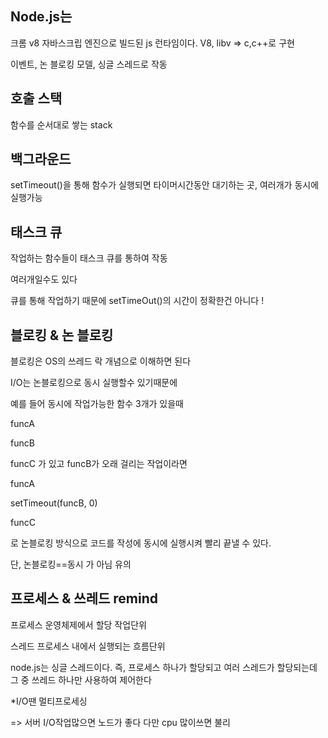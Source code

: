 ## Node.js는 
크롬 v8 자바스크립 엔진으로 빌드된 js 런타임이다. 
V8, libv => c,c++로 구현

이벤트, 논 블로킹 모델, 싱글 스레드로 작동


## 호출 스택
  함수를 순서대로 쌓는 stack
  
  
## 백그라운드 
  setTimeout()을 통해 함수가 실행되면 타이머시간동안 대기하는 곳, 여러개가 동시에 실행가능 
 
 
## 태스크 큐
  작업하는 함수들이 태스크 큐를 통하여 작동
  
  여러개일수도 있다
  
   큐를 통해 작업하기 때문에 setTimeOut()의 시간이 정확한건 아니다 ! 


## 블로킹 & 논 블로킹 

블로킹은 OS의 쓰레드 락 개념으로 이해하면 된다

I/O는 논블로킹으로 동시 실행할수 있기때문에 

예를 들어 동시에 작업가능한 함수 3개가 있을때

funcA

funcB

funcC 가 있고 funcB가 오래 걸리는 작업이라면 

funcA

setTimeout(funcB, 0)

funcC

로 논블로킹 방식으로 코드를 작성에 동시에 실행시켜 빨리 끝낼 수 있다.

단, 논블로킹==동시 가 아님 유의


## 프로세스 & 쓰레드 remind

프로세스 운영체제에서 할당 작업단위

스레드 프로세스 내에서 실행되는 흐름단위 

node.js는 싱글 스레드이다. 즉, 프로세스 하나가 할당되고 여러 스레드가 할당되는데 그 중 쓰레드 하나만 사용하여 제어한다 

*I/O땐 멀티프로세싱

=> 서버 I/O작업많으면 노드가 좋다 다만 cpu 많이쓰면 불리 
